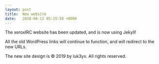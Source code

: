 ```yaml
---
layout: post
title:  New website
date:   2018-08-12 05:15:58 +0000
---
```


The xeroxIRC website has been updated, and is now using Jekyll!

All the old WordPress links will continue to function, and will redirect to the
new URLs.

The new site design is © 2019 by luk3yx. All rights reserved.
